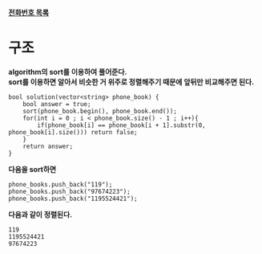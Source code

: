 [**전화번호 목록**](https://programmers.co.kr/learn/courses/30/lessons/42577)   

# 구조

**algorithm의 sort를 이용하여 풀어준다.**   
**sort를 이용하면 알아서 비슷한 거 위주로 정렬해주기 때문에 앞뒤만 비교해주면 된다.**

```
bool solution(vector<string> phone_book) {
	bool answer = true;
	sort(phone_book.begin(), phone_book.end());
	for(int i = 0 ; i < phone_book.size() - 1 ; i++){
		if(phone_book[i] == phone_book[i + 1].substr(0, phone_book[i].size())) return false;
	}
    return answer;
}
```

**다음을 sort하면**
```
phone_books.push_back("119");
phone_books.push_back("97674223");
phone_books.push_back("1195524421");
```

**다음과 같이 정렬된다.**
```
119
1195524421
97674223
```
